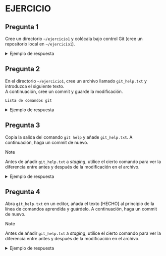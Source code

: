 # EJERCICIO

## Pregunta 1
Cree un directorio `~/ejercicio1` y colócala bajo control Git (cree un repositorio local en `~/ejercicio1`).

<details>
<summary>Ejemplo de respuesta</summary>

![image](https://github.com/user-attachments/assets/a8000c2a-860e-42a1-962d-5b39fcf7aa4b)

</details>

## Pregunta 2
En el directorio `~/ejercicio1`, cree un archivo llamado `git_help.txt` y introduzca el siguiente texto.<br>
A continuación, cree un commit y guarde la modificación.
```
Lista de comandos git
```

<details>
<summary>Ejemplo de respuesta</summary>

![image](https://github.com/user-attachments/assets/36bf00df-f9cf-4a50-9d6b-b9bc71c0b045)

</details>


## Pregunta 3
Copia la salida del comando `git help` y añade `git_help.txt`. A continuación, haga un commit de nuevo.

> [!NOTE]
>  Antes de añadir `git_help.txt` a _staging_, utilice el cierto comando para ver la diferencia entre antes y después de la modificación en el archivo.

<details>
<summary>Ejemplo de respuesta</summary>

<img width="471" alt="0322_eje3" src="https://github.com/user-attachments/assets/04ce4663-b6ff-4363-8143-0ca20d6757c9" />

</details>


## Pregunta 4
Abra `git_help.txt` en un editor, añada el texto [HECHO] al principio de la línea de comandos aprendida y guárdelo.
A continuación, haga un commit de nuevo.

> [!NOTE]
>  Antes de añadir `git_help.txt` a _staging_, utilice el cierto comando para ver la diferencia entre antes y después de la modificación en el archivo.

<details>
<summary>Ejemplo de respuesta</summary>

<img width="466" alt="0322_eje4" src="https://github.com/user-attachments/assets/2953832f-9afd-439e-9741-4639bfa7a36d" />

</details>
